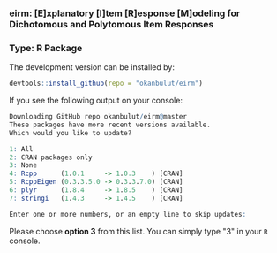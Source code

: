 ### eirm: [E]xplanatory [I]tem [R]esponse [M]odeling for Dichotomous and Polytomous Item Responses

### Type: R Package

The development version can be installed by:

```R
devtools::install_github(repo = "okanbulut/eirm")
```


If you see the following output on your console:


```R
Downloading GitHub repo okanbulut/eirm@master
These packages have more recent versions available.
Which would you like to update?

1: All                                      
2: CRAN packages only                       
3: None                                     
4: Rcpp      (1.0.1     -> 1.0.3    ) [CRAN]
5: RcppEigen (0.3.3.5.0 -> 0.3.3.7.0) [CRAN]
6: plyr      (1.8.4     -> 1.8.5    ) [CRAN]
7: stringi   (1.4.3     -> 1.4.5    ) [CRAN]

Enter one or more numbers, or an empty line to skip updates:
```


Please choose **option 3** from this list. You can simply type "3" in your `R` console. 

